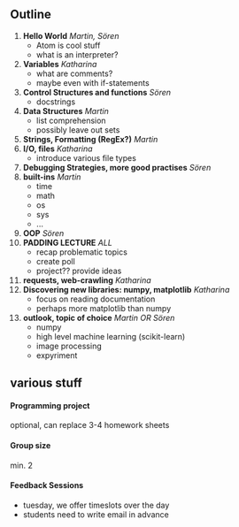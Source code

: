 ## Outline

1. **Hello World** *Martin, Sören*
    - Atom is cool stuff
    - what is an interpreter?
2. **Variables** *Katharina*
    - what are comments?
    - maybe even with if-statements
3. **Control Structures and functions** *Sören*
    - docstrings
4. **Data Structures** *Martin*
    - list comprehension
    - possibly leave out sets
5. **Strings, Formatting (RegEx?)** *Martin*
6. **I/O, files** *Katharina*
    - introduce various file types
7. **Debugging Strategies, more good practises** *Sören*
8. **built-ins** *Martin*
    - time
    - math
    - os
    - sys
    - ...
9. **OOP** *Sören*
10. **PADDING LECTURE** *ALL*
    - recap problematic topics
    - create poll
    - project?? provide ideas
11. **requests, web-crawling** *Katharina*
12. **Discovering new libraries: numpy, matplotlib** *Katharina*
    - focus on reading documentation
    - perhaps more matplotlib than numpy
13. **outlook, topic of choice** *Martin OR Sören*
    - numpy
    - high level machine learning (scikit-learn)
    - image processing
    - expyriment


## various stuff

#### Programming project
optional, can replace 3-4 homework sheets

#### Group size
min. 2

#### Feedback Sessions
 - tuesday, we offer timeslots over the day
 - students need to write email in advance
